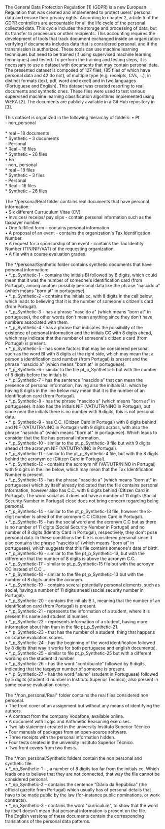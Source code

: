 ﻿The General Data Protection Regulation [1] (GDPR) is a new European Regulation that was created and implemented to protect users’ personal data and ensure their privacy rights. 
According to chapter 2, article 5 of the GDPR controllers are accountable for all the life cycle of the personal collected data. This cycle includes the storage and processing of data, but its transfer to processors or other recipients. 
This accounting requires the development of tools that track document exchanged inside an organization verifying if documents includes data that is considered personal, and if the transmission is authorized.
These tools can use machine learning techniques but need to be trained (if using supervised machine learning techniques) and tested. To perform the training and testing steps, it is necessary to use a dataset with documents that may contain personal data.
The presented dataset is composed of 127 files, (85 files of which have personal data and 42 do not), of multiple type (e.g. receipts, CVs, …), in distinct formats (text, pdf, word and excel) and in two languages (Portuguese and English). This dataset was created resorting to real documents and synthetic ones.
These files were used to test various supervised machine learning classification algorithms implemented using WEKA [2].
The documents are publicly available in a Git Hub repository in [3].
<br />
<br />
This dataset is organized in the following hierarchy of folders:
•  Pt <br />
    -  non_personal <br />	
        *  real – 18 documents <br />
	*  Synthetic – 3 documents <br />
    -  Personal <br />
	*  Real – 16 files <br />
	*  Synthetic – 26 files <br />
•  En <br />
    -  non_ personal <br />	
	*  real – 18 files <br />
	*  Synthetic – 3 files <br />
    -  Personal <br />
	*  Real – 16 files <br />
	*  Synthetic – 26 files <br />
<br />
The */personal/Real folder contains real documents that have personal information:<br />
•	Six different Curruculum Vitae (CV)<br />
•	Invoices/ receips/ pay slips - contain personal information such as the taxpayer number.<br />
•	One fulfilled form – contains personal information<br />
•	A proposal of an event - contains the organization's Tax Identification Number.<br />
•	A request for a sponsorship of an event - contains the Tax Identity Number (TIN/NIF/VAT) of the requesting organization.<br />
•	A file with a course evaluation grades.<br />
<br />
The */personal/Synthetic folder contains synthetic documents that have personal information:<br />
•	*_p_Synthetic-1 - contains the initials BI followed by 8 digits, which could mean that it was the number of someone's identification card (from Portugal), among another possibly personal data like the phrase "nascido a" (which means "born at" in portuguese).<br />
•	*_p_Synthetic-2 -  contains the initials cc, with 8 digits in the cell below, which leads to believing that it is the number of someone's citizen's card (from Portugal).<br />
•	*_p_Synthetic-3 - has a phrase "nascido a" (which means "born at" in portuguese), the other words don't mean anything since they don't have numbers associated with them.<br />
•	*_p_Synthetic-4 - has a phrase that indicates the possibility of the existence of personal information and the initials CC with 8 digits ahead, which may indicate that the number of someone's citizen's card (from Portugal) is present.<br />
•	*_p_Synthetic-5 - has some factors that may be considered personal, such as the word BI with 8 digits at the right side, which may mean that a person's identification card number (from Portugal) is present and the phrase "nascido a" (which means "born at" in portuguese).<br />
•	*_p_Synthetic-6 - similar to the file pt_p_Synthetic-5 but with the number of 8 digits before the initials bi.<br />
•	*_p_Synthetic-7 - has the sentence "nascido a" that can mean the presence of personal information, having also the initials B.I. which by having 8 digits in the line below may mean that it is the number of an identification card (from Portugal).<br />
•	*_p_Synthetic-8 - has the phrase "nascido a" (which means "born at" in portuguese). It also has the initials NIF (VAT/UTR/NINO in Portugal), but since near the initials there is no number with 9 digits, this is not personal data.<br />
•	*_p_Synthetic-9 - has C.C. (Citizen Card in Portugal) with 8 digits behind and NIF (VAT/UTR/NINO in Portugal) with 9 digits across, with also the phrase "nascido a" (which means "born at" in portuguese). Which leads to consider that the file has personal information.<br />
•	*_p_Synthetic-10 - similar to the pt_p_Synthetic-9 file but with 9 digits ahead of the acronym NIF (VAT/UTR/NINO in Portugal).<br />
•	*_p_Synthetic-11 - similar to the pt_p_Synthetic-4 file, but with the 8 digits behind the acronym cc (Citizen Card in Portugal).<br />
•	*_p_Synthetic-12 - contains the acronym nif (VAT/UTR/NINO in Portugal) with 9 digits in the line below, which may mean that the Tax Identification Number is present.<br />
•	*_p_Synthetic-13 - has the phrase "nascido a" (which means "born at" in portuguese) which by itself already indicated that the file contains personal information, however also has C.C. with 8 digits behind (Citizen Card in Portugal). The word social as it does not have a number of 11 digits (Social Security Number in Portugal) close does not bring concern regarding being personal.<br />
•	*_p_Synthetic-14 - similar to the pt_p_Synthetic-13 file, however the 8-digit number is ahead of the acronym C.C (Citizen Card in Portugal).<br />
•	*_p_Synthetic-15 - has the social word and the acronym C.C but as there is no number of 11 digits (Social Security Number in Portugal) and no number of 8 digits (Identity Card in Portugal), respectively, they don't pose personal data. In these conditions the file is considered personal since it also contains the phrase "nascido a" (which means "born at" in portuguese), which suggests that this file contains someone's date of birth.<br />
•	*_p_Synthetic-16 - similar to the file pt_p_Synthetic-13, but with the difference that the number of 8 digits is above the acronym C.C..<br />
•	*_p_Synthetic-17 - similar to pt_p_Synthetic-15 file but with the acronym CC instead of C.C ..<br />
•	*_p_Synthetic-18 - similar to the file pt_p_Synthetic-13 but with the number of 8 digits under the acronym.<br />
•	*_p_Synthetic-19 – contains several potentially personal elements, such as social, having a number of 11 digits ahead (social security number in Portugal).<br />
•	*_p_Synthetic-20 – contains the initials B.I., meaning that the number of an identification card (from Portugal) is present.<br />
•	*_p_Synthetic-21 - represents the information of a student, where it is present his name and student id number.<br />
•	*_p_Synthetic-22 - represents information of a student, having more information about him than in the file pt_p_Synthetic-21.<br />
•	*_p_Synthetic-23 - that has the number of a student, thing that happens on course evaluation scores.<br />
•	*_p_Synthetic-24 - has the beginning of the word identification followed by 8 digits (that way it works for both portuguese and english documents).<br />
•	*_p_Synthetic-25 - similar to file pt_p_Synthetic-25 but with a different wording on the student id number<br />
•	*_p_Synthetic-26 - has the word "contribuinte" followed by 9 digits, indicating that the taxpayer number of someone is present.<br />
•	*_p_Synthetic-27 - has the word "aluno" (student in Portuguese) followed by 5 digits (student id number in Instituto Superior Técnico), also present in some course evaluation course.<br />
<br />
The */non_personal/Real" folder contains the real files considered non personal.<br />
•	The front cover of an assignment but without any means of identifying the authors.<br />
•	A contract from the company Vodafone, available online.<br />
•	A document with Logic and Arithmetic Reasoning exercises.<br />
•	Two lab statement created in the university Instituto Superior Técnico<br />
•	Four manuals of packages from an open-source software.<br />
•	Three receipts with the personal information hidden.<br />
•	Four tests created in the university Instituto Superior Técnico.<br />
•	Two front covers from two thesis.<br />
<br />
The */non_personal/Synthetic folders contain the non personal and synthetic file:<br />
•	*_np_Synthetic-1 - , a number of 8 digits too far from the initials cc. Which leads one to believe that they are not connected, that way the file cannot be considered personal.<br />
•	*_np_Synthetic-2 – contains the sentence "Diário da República" (the official gazette from Portugal) which usually has of personal details that have to be made public by the law (for-instance public nominations, or work contracts).<br />
•	*_np_Synthetic-3 - contains the word "curriculum", to show that the word by itself doesn't mean that personal information is present on the file.<br />
The English versions of these documents contain the corresponding translations of the personal data patterns.<br />
